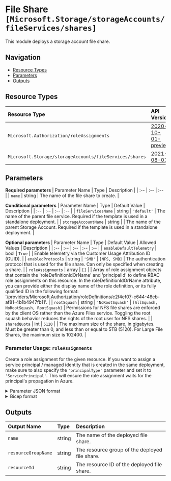 # File Share `[Microsoft.Storage/storageAccounts/fileServices/shares]`

This module deploys a storage account file share.

## Navigation

- [Resource Types](#Resource-Types)
- [Parameters](#Parameters)
- [Outputs](#Outputs)

## Resource Types

| Resource Type | API Version |
| :-- | :-- |
| `Microsoft.Authorization/roleAssignments` | [2020-10-01-preview](https://docs.microsoft.com/en-us/azure/templates/Microsoft.Authorization/2020-10-01-preview/roleAssignments) |
| `Microsoft.Storage/storageAccounts/fileServices/shares` | [2021-08-01](https://docs.microsoft.com/en-us/azure/templates/Microsoft.Storage/2021-08-01/storageAccounts/fileServices/shares) |

## Parameters

**Required parameters**
| Parameter Name | Type | Description |
| :-- | :-- | :-- |
| `name` | string | The name of the file share to create. |

**Conditional parameters**
| Parameter Name | Type | Default Value | Description |
| :-- | :-- | :-- | :-- |
| `fileServicesName` | string | `'default'` | The name of the parent file service. Required if the template is used in a standalone deployment. |
| `storageAccountName` | string |  | The name of the parent Storage Account. Required if the template is used in a standalone deployment. |

**Optional parameters**
| Parameter Name | Type | Default Value | Allowed Values | Description |
| :-- | :-- | :-- | :-- | :-- |
| `enableDefaultTelemetry` | bool | `True` |  | Enable telemetry via the Customer Usage Attribution ID (GUID). |
| `enabledProtocols` | string | `'SMB'` | `[NFS, SMB]` | The authentication protocol that is used for the file share. Can only be specified when creating a share. |
| `roleAssignments` | array | `[]` |  | Array of role assignment objects that contain the 'roleDefinitionIdOrName' and 'principalId' to define RBAC role assignments on this resource. In the roleDefinitionIdOrName attribute, you can provide either the display name of the role definition, or its fully qualified ID in the following format: '/providers/Microsoft.Authorization/roleDefinitions/c2f4ef07-c644-48eb-af81-4b1b4947fb11'. |
| `rootSquash` | string | `'NoRootSquash'` | `[AllSquash, NoRootSquash, RootSquash]` | Permissions for NFS file shares are enforced by the client OS rather than the Azure Files service. Toggling the root squash behavior reduces the rights of the root user for NFS shares. |
| `sharedQuota` | int | `5120` |  | The maximum size of the share, in gigabytes. Must be greater than 0, and less than or equal to 5TB (5120). For Large File Shares, the maximum size is 102400. |


### Parameter Usage: `roleAssignments`

Create a role assignment for the given resource. If you want to assign a service principal / managed identity that is created in the same deployment, make sure to also specify the `'principalType'` parameter and set it to `'ServicePrincipal'`. This will ensure the role assignment waits for the principal's propagation in Azure.

<details>

<summary>Parameter JSON format</summary>

```json
"roleAssignments": {
    "value": [
        {
            "roleDefinitionIdOrName": "Reader",
            "description": "Reader Role Assignment",
            "principalIds": [
                "12345678-1234-1234-1234-123456789012", // object 1
                "78945612-1234-1234-1234-123456789012" // object 2
            ]
        },
        {
            "roleDefinitionIdOrName": "/providers/Microsoft.Authorization/roleDefinitions/c2f4ef07-c644-48eb-af81-4b1b4947fb11",
            "principalIds": [
                "12345678-1234-1234-1234-123456789012" // object 1
            ],
            "principalType": "ServicePrincipal"
        }
    ]
}
```

</details>

<details>

<summary>Bicep format</summary>

```bicep
roleAssignments: [
    {
        roleDefinitionIdOrName: 'Reader'
        description: 'Reader Role Assignment'
        principalIds: [
            '12345678-1234-1234-1234-123456789012' // object 1
            '78945612-1234-1234-1234-123456789012' // object 2
        ]
    }
    {
        roleDefinitionIdOrName: '/providers/Microsoft.Authorization/roleDefinitions/c2f4ef07-c644-48eb-af81-4b1b4947fb11'
        principalIds: [
            '12345678-1234-1234-1234-123456789012' // object 1
        ]
        principalType: 'ServicePrincipal'
    }
]
```

</details>
<p>

## Outputs

| Output Name | Type | Description |
| :-- | :-- | :-- |
| `name` | string | The name of the deployed file share. |
| `resourceGroupName` | string | The resource group of the deployed file share. |
| `resourceId` | string | The resource ID of the deployed file share. |
